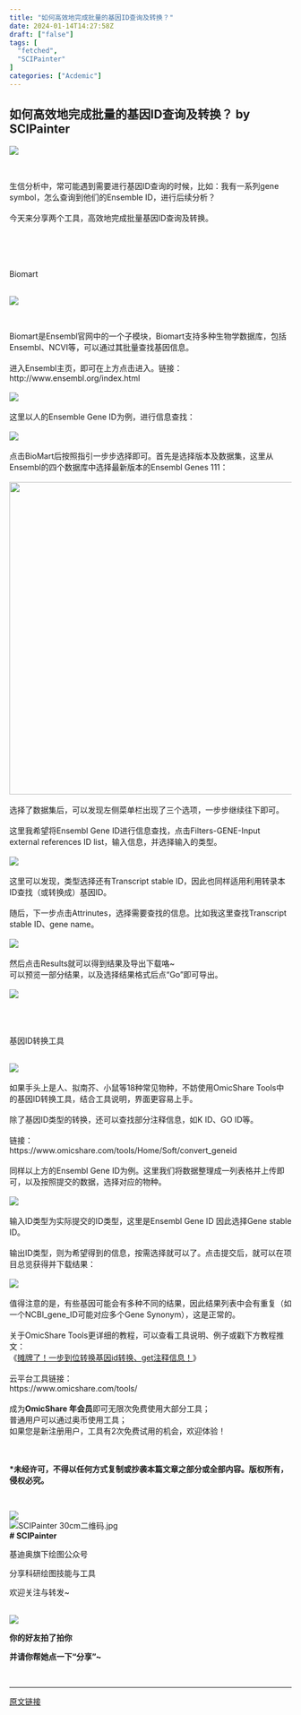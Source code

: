 ```yaml
---
title: "如何高效地完成批量的基因ID查询及转换？"
date: 2024-01-14T14:27:58Z
draft: ["false"]
tags: [
  "fetched",
  "SCIPainter"
]
categories: ["Acdemic"]
---
```

如何高效地完成批量的基因ID查询及转换？ by SCIPainter
------
<div><p data-mpa-powered-by="yiban.io"><img data-ratio="0.0875" data-s="300,640" data-src="https://mmbiz.qpic.cn/sz_mmbiz_gif/tgUVxVRjT6lbZG9icjibib46UCLic0tc1ellvrQa0KVI5AKTBCt4O2VpTn0bfsv3TOhexOiaIjcm7AK0ez3gAicnAxRQ/640?wx_fmt=gif" data-type="gif" data-w="800" data-imgfileid="100050093" src="https://mmbiz.qpic.cn/sz_mmbiz_gif/tgUVxVRjT6lbZG9icjibib46UCLic0tc1ellvrQa0KVI5AKTBCt4O2VpTn0bfsv3TOhexOiaIjcm7AK0ez3gAicnAxRQ/640?wx_fmt=gif"></p><p><br></p><section><span>生信分析中，常可能遇到需要进行基因ID查询的时候，比如：我有一系列gene symbol，怎么查询到他们的Ensemble ID，进行后续分析？</span></section><section><span><br></span></section><section><span>今天来分享</span><span>两个工具</span><span>，高效地完成批量基因ID查询及转换。<br></span></section><section><br></section><section data-mpa-template="t" mpa-from-tpl="t"><section data-mpa-template="t" mpa-from-tpl="t"><section data-mid="" mpa-from-tpl="t"><section data-mid="" mpa-from-tpl="t"><section data-mid="" mpa-from-tpl="t"><br mpa-from-tpl="t"></section><section data-mid="" mpa-from-tpl="t"><br mpa-from-tpl="t"></section><section data-mid="" mpa-from-tpl="t"><br mpa-from-tpl="t"></section><section data-mid="" mpa-from-tpl="t"><section data-mid="" mpa-from-tpl="t"><p data-mid="" mpa-is-content="t">Biomart</p></section></section><section data-mid="" mpa-from-tpl="t"><br mpa-from-tpl="t"></section><section data-mid="" mpa-from-tpl="t"><img data-ratio="1" data-src="https://mmbiz.qpic.cn/mmbiz_png/e9AMyic3vZUhyulKNN8LJFX8H0oUOOOYOcibSo03G8Xwgr26OJC9LjEQwWdVsSOoficWFpbA7YeptpgAdoGvmcIag/640?wx_fmt=png" data-w="14" data-imgfileid="100050091" src="https://mmbiz.qpic.cn/mmbiz_png/e9AMyic3vZUhyulKNN8LJFX8H0oUOOOYOcibSo03G8Xwgr26OJC9LjEQwWdVsSOoficWFpbA7YeptpgAdoGvmcIag/640?wx_fmt=png"></section></section></section></section></section><p><br></p><section><span>Biomart是Ensembl官网中的一个子模块，Biomart支持多种生物学数据库，包括Ensembl、NCVI等，可以通过其批量查找基因信息。</span></section><section><br></section><section><span>进入Ensembl主页，即可在上方点击进入。</span><span>链接：</span></section><section><span></span><span>http://www.ensembl.org/index.html</span></section><section><span><br></span></section><section><img data-galleryid="" data-imgfileid="100050082" data-ratio="0.5601851851851852" data-s="300,640" data-src="https://mmbiz.qpic.cn/sz_mmbiz_png/tgUVxVRjT6n8klaQZea2ib8Lu63jSfeegcUvoamXhKSvniaRracdNnfxUHndLicfEdDJzuwWmPiaCFWGStcFQ57soA/640?wx_fmt=png&amp;from=appmsg" data-type="png" data-w="1080" src="https://mmbiz.qpic.cn/sz_mmbiz_png/tgUVxVRjT6n8klaQZea2ib8Lu63jSfeegcUvoamXhKSvniaRracdNnfxUHndLicfEdDJzuwWmPiaCFWGStcFQ57soA/640?wx_fmt=png&amp;from=appmsg"></section><section><br></section><section><span>这里以人的Ensemble Gene ID为例，进行信息查找：</span></section><section><br></section><section><img data-galleryid="" data-imgfileid="100050079" data-ratio="1.1441860465116278" data-s="300,640" data-src="https://mmbiz.qpic.cn/sz_mmbiz_png/tgUVxVRjT6n8klaQZea2ib8Lu63jSfeeg1dZ1G6cHHkYhKabz0yp8GibF85KicWxK0Wo6Zg6QCsrKWj2IicSnBRNRQ/640?wx_fmt=png&amp;from=appmsg" data-type="png" data-w="215" src="https://mmbiz.qpic.cn/sz_mmbiz_png/tgUVxVRjT6n8klaQZea2ib8Lu63jSfeeg1dZ1G6cHHkYhKabz0yp8GibF85KicWxK0Wo6Zg6QCsrKWj2IicSnBRNRQ/640?wx_fmt=png&amp;from=appmsg"></section><section><span><br></span></section><section><span>点击BioMart后按照指引一步步选择即可。首先是选择版本及数据集，这里从Ensembl的四个数据库中选择最新版本的Ensembl Genes 111：</span></section><section><span><br></span></section><section><img data-galleryid="" data-imgfileid="100050083" data-ratio="0.5166666666666667" data-s="300,640" data-src="https://mmbiz.qpic.cn/sz_mmbiz_png/tgUVxVRjT6n8klaQZea2ib8Lu63jSfeeg1TXarVNT0Y4xIicDqQ1yXIELO5TL81MvC2daXDiccu2OEiaEJV7FSI8lg/640?wx_fmt=png" data-type="png" data-w="1080" height="558" width="1080" src="https://mmbiz.qpic.cn/sz_mmbiz_png/tgUVxVRjT6n8klaQZea2ib8Lu63jSfeeg1TXarVNT0Y4xIicDqQ1yXIELO5TL81MvC2daXDiccu2OEiaEJV7FSI8lg/640?wx_fmt=png"></section><section><br></section><section><span>选择了数据集后，可以发现左侧菜单栏出现了三个选项，一步步继续往下即可。</span></section><section><br></section><section><span>这里我希望将<span>Ensembl Gene ID进行信息查找，点击Filte</span></span><span>rs-GENE-<span>Input external references ID list，输入信息，并选择输入的类型。</span></span></section><section><span><br></span></section><section><img data-galleryid="" data-imgfileid="100050080" data-ratio="0.3243744207599629" data-src="https://mmbiz.qpic.cn/sz_mmbiz_gif/tgUVxVRjT6n8klaQZea2ib8Lu63jSfeegGSyeNXKKpqlBtweVfRtsGDpqa1CLliaVNSqMf85ibvdLibSWRKosEn2Sw/640?wx_fmt=gif&amp;from=appmsg" data-type="gif" data-w="1079" src="https://mmbiz.qpic.cn/sz_mmbiz_gif/tgUVxVRjT6n8klaQZea2ib8Lu63jSfeegGSyeNXKKpqlBtweVfRtsGDpqa1CLliaVNSqMf85ibvdLibSWRKosEn2Sw/640?wx_fmt=gif&amp;from=appmsg"></section><section><br></section><section><span>这里可以发现，类型选择还有Transcript stable ID，因此也同样适用</span><span><span>利用转录本ID查找（或转换成）基因ID</span>。</span></section><section><br></section><section><span>随后，下一步点击Attrinutes，选择需要查找的信息。比如我这里查找<span>Transcript stable ID、gene name。</span><br></span></section><section><span><br></span></section><section><img data-galleryid="" data-imgfileid="100050081" data-ratio="0.4074074074074074" data-s="300,640" data-src="https://mmbiz.qpic.cn/sz_mmbiz_png/tgUVxVRjT6n8klaQZea2ib8Lu63jSfeegqicRGXyrLCaY7ibBs0TtOBbL52icqgVFHPicFum6bdysC7R6sp430oteLw/640?wx_fmt=png&amp;from=appmsg" data-type="png" data-w="1080" src="https://mmbiz.qpic.cn/sz_mmbiz_png/tgUVxVRjT6n8klaQZea2ib8Lu63jSfeegqicRGXyrLCaY7ibBs0TtOBbL52icqgVFHPicFum6bdysC7R6sp430oteLw/640?wx_fmt=png&amp;from=appmsg"></section><section><span><br></span></section><section><span>然后点击Results就可以得到结果及导出下载咯~</span></section><section><span>可以预览一部分结果，以及选择结果格式后点“Go”即可导出。</span></section><section><span><br></span></section><section><img data-galleryid="" data-imgfileid="100050085" data-ratio="0.4043355325164939" data-s="300,640" data-src="https://mmbiz.qpic.cn/sz_mmbiz_png/tgUVxVRjT6n8klaQZea2ib8Lu63jSfeegfFFn8TzCtTibMqzAVORYz7CMMsmg6zE2UY9kN4flpiba04HVLh25cA9Q/640?wx_fmt=png&amp;from=appmsg" data-type="png" data-w="1061" src="https://mmbiz.qpic.cn/sz_mmbiz_png/tgUVxVRjT6n8klaQZea2ib8Lu63jSfeegfFFn8TzCtTibMqzAVORYz7CMMsmg6zE2UY9kN4flpiba04HVLh25cA9Q/640?wx_fmt=png&amp;from=appmsg"></section><section data-mpa-template="t" mpa-from-tpl="t"><section data-mpa-template="t" mpa-from-tpl="t"><section data-mid="" mpa-from-tpl="t"><section data-mid="" mpa-from-tpl="t"><section data-mid="" mpa-from-tpl="t"><br mpa-from-tpl="t"></section><section data-mid="" mpa-from-tpl="t"><br mpa-from-tpl="t"></section><section data-mid="" mpa-from-tpl="t"><br mpa-from-tpl="t"></section><section data-mid="" mpa-from-tpl="t"><section data-mid="" mpa-from-tpl="t"><p data-mid="" mpa-is-content="t">基因ID转换工具</p></section></section><section data-mid="" mpa-from-tpl="t"><br mpa-from-tpl="t"></section><section data-mid="" mpa-from-tpl="t"><img data-ratio="1" data-src="https://mmbiz.qpic.cn/mmbiz_png/e9AMyic3vZUhyulKNN8LJFX8H0oUOOOYOcibSo03G8Xwgr26OJC9LjEQwWdVsSOoficWFpbA7YeptpgAdoGvmcIag/640?wx_fmt=png" data-w="14" data-imgfileid="100050092" src="https://mmbiz.qpic.cn/mmbiz_png/e9AMyic3vZUhyulKNN8LJFX8H0oUOOOYOcibSo03G8Xwgr26OJC9LjEQwWdVsSOoficWFpbA7YeptpgAdoGvmcIag/640?wx_fmt=png"></section></section></section></section></section><section><br></section><section><span>如果手头上是人、拟南芥、小鼠等18种常见物种，不妨使用OmicShare Tools中的基因ID转换工具，结合</span><span><span>工具说明</span><span>，界面更容易上手。</span></span></section><section><span><br></span></section><section><span>除了基因ID类型的转换，还可以查找部分注释信息，如K ID、GO ID等。</span></section><section><br></section><section><span>链接：</span></section><section><span><span>https://www.omicshare.com/tools/Home/Soft/convert_gen</span><span>eid</span></span></section><section><br></section><section><span>同样以上方的Ensembl Gene ID为例。这里我们将数据整理成一列表格并上传即可，以及按照提交的数据，选择对应的物种。</span></section><section><span><br></span></section><section><img data-galleryid="" data-imgfileid="100050084" data-ratio="0.9925233644859813" data-s="300,640" data-src="https://mmbiz.qpic.cn/sz_mmbiz_png/tgUVxVRjT6n8klaQZea2ib8Lu63jSfeege78mxMVgPOuL2gQMjp556efood9Vx4JEHOkeRRYE0gz7duFYTw4bSA/640?wx_fmt=png&amp;from=appmsg" data-type="png" data-w="535" src="https://mmbiz.qpic.cn/sz_mmbiz_png/tgUVxVRjT6n8klaQZea2ib8Lu63jSfeege78mxMVgPOuL2gQMjp556efood9Vx4JEHOkeRRYE0gz7duFYTw4bSA/640?wx_fmt=png&amp;from=appmsg"></section><section><span><br></span></section><section><span><span>输入ID类型</span><span>为实际提交的ID类型，这里是Ensembl Gene ID 因此选择Gene stable ID。</span></span></section><section><span><br></span></section><section><span><span>输出ID类型</span><span>，则为希望得到的信息，按需选择就可以了。点击提交后，就可以在<span>项目总览</span>获得并下载结果：</span></span></section><section><br></section><section><img data-galleryid="" data-imgfileid="100050086" data-ratio="0.06111111111111111" data-s="300,640" data-src="https://mmbiz.qpic.cn/sz_mmbiz_png/tgUVxVRjT6n8klaQZea2ib8Lu63jSfeegeuyzeGcDpmCfyNymTibDLWzzs0gOKqC9F6zibYZRDs1LGWXS7ibia7yAlw/640?wx_fmt=png&amp;from=appmsg" data-type="png" data-w="1080" src="https://mmbiz.qpic.cn/sz_mmbiz_png/tgUVxVRjT6n8klaQZea2ib8Lu63jSfeegeuyzeGcDpmCfyNymTibDLWzzs0gOKqC9F6zibYZRDs1LGWXS7ibia7yAlw/640?wx_fmt=png&amp;from=appmsg"></section><section><span><br></span></section><section><span>值得注意的是，有些基因可能会有多种不同的结果，因此结果列表中会有重复（如一个NCBI_gene_ID可能对应多个Gene Synonym），这是正常的。</span></section><section><br></section><section><span>关于OmicShare Tools更详细的教程，可以查看工具说明、例子或<span>戳下方教程推文</span>：</span></section><section><span>《</span><a target="_blank" href="http://mp.weixin.qq.com/s?__biz=MzIyOTY3MDA3MA==&amp;mid=2247490730&amp;idx=1&amp;sn=0c382a45cd89824abd263dbca92f8e35&amp;chksm=e8be7173dfc9f8659637cd62504959bd491702d28372d8dbb651196e381c7cce20d30b10c80c&amp;scene=21#wechat_redirect" textvalue="摊牌了！一步到位转换基因id转换、get注释信息！" linktype="text" imgurl="" imgdata="null" data-itemshowtype="0" tab="innerlink" data-linktype="2"><span>摊牌了！一步到位转换基因id转换、get注释信息！</span></a><span>》</span></section><section><span><br></span></section><section><span>云平台工具链接：</span></section><section><span>https://www.omicshare.com/tools/</span></section><section><br></section><section><span><span>成为</span><span><strong>OmicShare 年会员</strong></span><span>即可无限次免费使用大部分工具；</span></span></section><section><span>普通用户可以通过奥币使用工具；</span></section><section><span><span>如果您是</span><span>新注册用户</span><span>，工具有</span><span>2次免费试用</span><span>的机会，欢迎体验！</span></span></section><section><span><strong><span><br></span></strong></span></section><section><span><br></span></section><p><strong><span>*未经许可，不得以任何方式复制或抄袭本篇文章之部分或全部内容。版权所有，侵权必究。</span></strong></p><p><br></p><section data-role="outer" label="Powered by 135editor.com"><section data-tools="135编辑器" data-id="105648"><section><section data-role="outer" label="Powered by 135editor.com"><section data-role="paragraph"><section data-role="outer" label="Powered by 135editor.com"><section data-tools="135编辑器" data-id="105648"><section><section><img data-ratio="0.8780487804878049" data-src="https://mmbiz.qpic.cn/sz_mmbiz_png/tgUVxVRjT6kCKJYcEqEIfoJYG621mPJE8VibmibGU0Jxic9iabARVRH0FT6BNE8VAglWFXBPibFAU7a6tWGibSs8wyUg/640?wx_fmt=png" data-type="png" data-w="41" data-width="100%" data-imgfileid="100050089" src="https://mmbiz.qpic.cn/sz_mmbiz_png/tgUVxVRjT6kCKJYcEqEIfoJYG621mPJE8VibmibGU0Jxic9iabARVRH0FT6BNE8VAglWFXBPibFAU7a6tWGibSs8wyUg/640?wx_fmt=png"></section><section><section><section data-width="35%"><section><section data-width="100%"><img data-ratio="1" data-src="https://mmbiz.qpic.cn/sz_mmbiz_jpg/tgUVxVRjT6kCKJYcEqEIfoJYG621mPJEv5etCBwHicqbEPwnVrkpaasxqaVibM4mT2JdIuN6yTlYWDD4mL5A427A/640?wx_fmt=jpeg" data-type="jpeg" data-w="860" data-width="100%" title="SCIPainter 30cm二维码.jpg" data-imgfileid="100050090" src="https://mmbiz.qpic.cn/sz_mmbiz_jpg/tgUVxVRjT6kCKJYcEqEIfoJYG621mPJEv5etCBwHicqbEPwnVrkpaasxqaVibM4mT2JdIuN6yTlYWDD4mL5A427A/640?wx_fmt=jpeg"></section></section></section><section data-width="50%"><section><section data-brushtype="text"><span><strong># SCIPainter</strong></span></section><section data-brushtype="text" hm_fix="361:593"><p>基迪奥旗下绘图公众号</p><p>分享科研绘图技能与工具</p><p>欢迎关注与转发~</p></section></section></section></section></section></section></section></section></section></section><section><br></section></section></section><section data-role="paragraph"><section><section powered-by="xiumi.us"><section><section powered-by="xiumi.us"><section><img data-ratio="1" data-src="https://mmbiz.qpic.cn/sz_mmbiz_gif/tgUVxVRjT6kCKJYcEqEIfoJYG621mPJEgMd0aMPtmrDjiaX8sBhfhicVteeHf1JicexSpUbS3fdS9SiboUVN7guaPw/640?wx_fmt=gif" data-type="gif" data-w="400" data-imgfileid="100050088" src="https://mmbiz.qpic.cn/sz_mmbiz_gif/tgUVxVRjT6kCKJYcEqEIfoJYG621mPJEgMd0aMPtmrDjiaX8sBhfhicVteeHf1JicexSpUbS3fdS9SiboUVN7guaPw/640?wx_fmt=gif"></section></section></section><section><section powered-by="xiumi.us"><section><p><span><strong>你的好友拍了拍你</strong></span></p><p><span><strong>并请你帮她点一下</strong></span><strong><span>“分享”</span></strong><span><strong><span>~</span></strong></span></p></section></section></section></section></section><p><br></p></section></section><p><mp-style-type data-value="10000"></mp-style-type></p></div>  
<hr>
<a href="https://mp.weixin.qq.com/s/GBf-idrnZOpjCtBmGv4ogA",target="_blank" rel="noopener noreferrer">原文链接</a>
